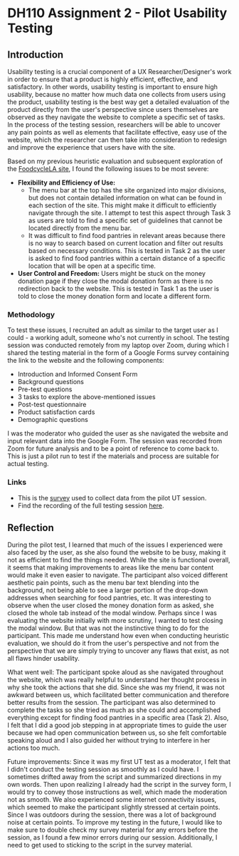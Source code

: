 # DH110 Assignment 2 - Pilot Usability Testing

## Introduction

Usability testing is a crucial component of a UX Researcher/Designer's work in order to ensure that a product is highly efficient, effective, and satisfactory. In other words, usability testing is important to ensure high usability, because no matter how much data one collects from users using the product, usability testing is the best way get a detailed evaluation of the product directly from the user's perspective since users themselves are observed as they navigate the website to complete a specific set of tasks. In the process of the testing session, researchers will be able to uncover any pain points as well as elements that facilitate effective, easy use of the website, which the researcher can then take into consideration to redesign and improve the experience that users have with the site.  

Based on my previous heuristic evaluation and subsequent exploration of the [FoodcycleLA site](https://www.foodcyclela.org/), I found the following issues to be most severe: 
* **Flexibility and Efficiency of Use:** 
  * The menu bar at the top has the site organized into major divisions, but does not contain detailed information on what can be found in each section of the site. This might make it difficult to efficiently navigate through the site. I attempt to test this aspect through Task 3 as users are told to find a specific set of guidelines that cannot be located directly from the menu bar. 
  * It was difficult to find food pantries in relevant areas because there is no way to search based on current location and filter out results based on necessary conditions. This is tested in Task 2 as the user is asked to find food pantries within a certain distance of a specific location that will be open at a specific time.
* **User Control and Freedom:** Users might be stuck on the money donation page if they close the modal donation form as there is no redirection back to the website. This is tested in Task 1 as the user is told to close the money donation form and locate a different form. 

### Methodology 

To test these issues, I recruited an adult as similar to the target user as I could - a working adult, someone who's not currently in school. The testing session was conducted remotely from my laptop over Zoom, during which I shared the testing material in the form of a Google Forms survey containing the link to the website and the following components: 
* Introduction and Informed Consent Form
* Background questions
* Pre-test questions
* 3 tasks to explore the above-mentioned issues
* Post-test questionnaire
* Product satisfaction cards
* Demographic questions

I was the moderator who guided the user as she navigated the website and input relevant data into the Google Form. The session was recorded from Zoom for future analysis and to be a point of reference to come back to. This is just a pilot run to test if the materials and process are suitable for actual testing.

### Links

* This is the [survey](https://forms.gle/mob81Yw1JicNcNP68) used to collect data from the pilot UT session. 
* Find the recording of the full testing session [here](https://ucla.zoom.us/rec/share/v_FVAHK6vlRADK4d3scVnqSNHEqjkHPysBy2GxgO9D4QVmQBYe2n39eeT9paKbKG.vog0Q_x4Sb9f738C). 

## Reflection 

During the pilot test, I learned that much of the issues I experienced were also faced by the user, as she also found the website to be busy, making it not as efficient to find the things needed. While the site is functional overall, it seems that making improvements to areas like the menu bar content would make it even easier to navigate. The participant also voiced different aesthetic pain points, such as the menu bar text blending into the background, not being able to see a larger portion of the drop-down addresses when searching for food pantries, etc. It was interesting to observe when the user closed the money donation form as asked, she closed the whole tab instead of the modal window. Perhaps since I was evaluating the website initially with more scrutiny, I wanted to test closing the modal window. But that was not the instinctive thing to do for the participant. This made me understand how even when conducting heuristic evaluation, we should do it from the user's perspective and not from the perspective that we are simply trying to uncover any flaws that exist, as not all flaws hinder usability.

What went well: The participant spoke aloud as she navigated throughout the website, which was really helpful to understand her thought process in why she took the actions that she did. Since she was my friend, it was not awkward between us, which facilitated better communication and therefore better results from the session. The participant was also determined to complete the tasks so she tried as much as she could and accomplished everything except for finding food pantries in a specific area (Task 2). Also, I felt that I did a good job stepping in at appropriate times to guide the user because we had open communication between us, so she felt comfortable speaking aloud and I also guided her without trying to interfere in her actions too much. 

Future improvements: Since it was my first UT test as a moderator, I felt that I didn't conduct the testing session as smoothly as I could have. I sometimes drifted away from the script and summarized directions in my own words. Then upon realizing I already had the script in the survey form, I would try to convey those instructions as well, which made the moderation not as smooth. We also experienced some internet connectivity issues, which seemed to make the participant slightly stressed at certain points. Since I was outdoors during the session, there was a lot of background noise at certain points. To improve my testing in the future, I would like to make sure to double check my survey material for any errors before the session, as I found a few minor errors during our session. Additionally, I need to get used to sticking to the script in the survey material. 
